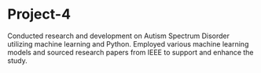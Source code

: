 # Project-4
 Conducted research and development on Autism Spectrum Disorder utilizing machine learning and Python. Employed various machine learning models and sourced research papers from IEEE to support and enhance the study.

